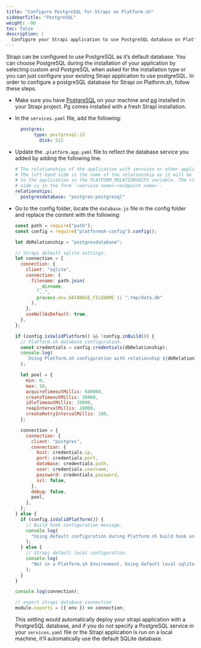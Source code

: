 ```yaml
---
title: "Configure PostgreSQL for Strapi on Platform.sh"
sidebarTitle: "PostgreSQL"
weight: -90
toc: false
description: |
  Configure your Strapi application to use PostgreSQL database on Platform.sh.
---
```


Strapi can be configured to use PostgreSQL as it’s default database. You can choose PostgreSQL during the installation of your application by selecting custom and PostgreSQL when asked for the installation type or you can just configure your existing Strapi application to use postgreSQL. In order to configure a postgreSQL database for Strapi on Platform.sh, follow these steps.

- Make sure you have [PostgreSQL](https://www.postgresql.org/download/) on your machine and [pg](https://www.npmjs.com/package/pg) installed in your Strapi project. Pg comes installed with a fresh Strapi installation.

- In the `services.yaml` file, add the following:

  ```yaml
  	postgres:
  	     type: postgresql:13
           disk: 512
  ```

- Update the `.platform.app.yaml` file to reflect the database service you added by adding the following line.

  ```yaml
  # The relationships of the application with services or other applications.
  # The left-hand side is the name of the relationship as it will be exposed
  # to the application in the PLATFORM_RELATIONSHIPS variable. The right-hand
  # side is in the form `<service name>:<endpoint name>`.
  relationships:
    postgresdatabase: "postgres:postgresql"
  ```

- Go to the config folder, locate the `database.js` file in the config folder and replace the content with the following:

  ```js
  const path = require("path");
  const config = require("platformsh-config").config();

  let dbRelationship = "postgresdatabase";

  // Strapi default sqlite settings.
  let connection = {
    connection: {
      client: "sqlite",
      connection: {
        filename: path.join(
          __dirname,
          "..",
          process.env.DATABASE_FILENAME || ".tmp/data.db"
        ),
      },
      useNullAsDefault: true,
    },
  };

  if (config.isValidPlatform() && !config.inBuild()) {
    // Platform.sh database configuration.
    const credentials = config.credentials(dbRelationship);
    console.log(
      `Using Platform.sh configuration with relationship ${dbRelationship}.`
    );

    let pool = {
      min: 0,
      max: 10,
      acquireTimeoutMillis: 600000,
      createTimeoutMillis: 30000,
      idleTimeoutMillis: 20000,
      reapIntervalMillis: 20000,
      createRetryIntervalMillis: 200,
    };

    connection = {
      connection: {
        client: "postgres",
        connection: {
          host: credentials.ip,
          port: credentials.port,
          database: credentials.path,
          user: credentials.username,
          password: credentials.password,
          ssl: false,
        },
        debug: false,
        pool,
      },
    };
  } else {
    if (config.isValidPlatform()) {
      // Build hook configuration message.
      console.log(
        "Using default configuration during Platform.sh build hook until relationships are available."
      );
    } else {
      // Strapi default local configuration.
      console.log(
        "Not in a Platform.sh Environment. Using default local sqlite configuration."
      );
    }
  }

  console.log(connection);

  // export strapi database connection
  module.exports = ({ env }) => connection;
  ```

  This setting would automatically deploy your strapi application with a PostgreSQL database, and if you do not specify a PostgreSQL service in your `services.yaml` file or the Strapi application is run on a local machine, it’ll automatically use the default SQLite database.
